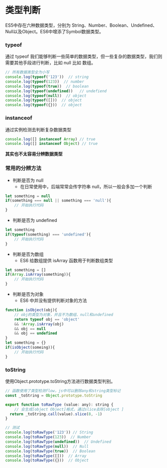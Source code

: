 # 类型判断

ES5中存在六种数据类型，分别为 String、Number、Boolean、Undefined、Null以及Object。ES6中增添了Symbol数据类型。

### typeof

通过 typeof 我们能够判断一些简单的数据类型，但一些复杂的数据类型，我们则需要其他手段进行判断，比如 null 比如 数组。

```javascript
// 所有数据类型全为小写
console.log(typeof('123'))  // string
console.log(typeof(123))  // number
console.log(typeof(true))  // boolean
console.log(typeof(undefined))   // undefiend
console.log(typeof(null))  // object
console.log(typeof([]))  // object
console.log(typeof({}))  // object
```

### instanceof

通过实例检测去判断复杂数据类型

```javascript
console.log([] instanceof Array) // true
console.log([] instanceof Object) // true
```

**其实也不太容易分辨数据类型**



### 常用的分辨方法

- 判断是否为 null
  - 在日常使用中，后端常常会传字符串 null，所以一般会多加一个判断

```javascript
let something = null
if(something === null || something === 'null'){
    // 开始执行代码
}
```

- 判断是否为 undefined

```javascript
let something
if(typeof(something) === 'undefined'){
    // 开始执行代码
}
```

- 判断是否为数组
  - ES6 给数组提供 isArray 函数用于判断数组类型

```javascript
let something = []
if(Array.isArray(something)){
    // 开始执行代码
}
```

- 判断是否为对象
  - ES6 中并没有提供判断对象的方法

```javascript
function isObject(obj){
    // obj的类型为对象，并且不为数组、null和undefined
    return typeof obj == 'object'
    && !Array.isArray(obj)
    && obj == null
    && obj == undefined
}
let something = {}
if(isObject(someing)){
    // 开始执行代码
}
```

### toString

使用Object.prototype.toString方法进行数据类型判别。

```javascript
// 函数使用了类型检测flow，js中可以删除any和string类型标记
const _toString = Object.prototype.toString

export function toRawType (value: any): string {
    // 会生成[object Object]格式，通过slice去除[object ]
  return _toString.call(value).slice(8, -1)
}
```

```javascript
// 测试
console.log(toRawType('123')) // String
console.log(toRawType(123))  // Number
console.log(toRawType(undefined))  // Undefined
console.log(toRawType(null))  // Null
console.log(toRawType(true))  // Boolean
console.log(toRawType([]))  // Array
console.log(toRawType({}))  // Object
```

